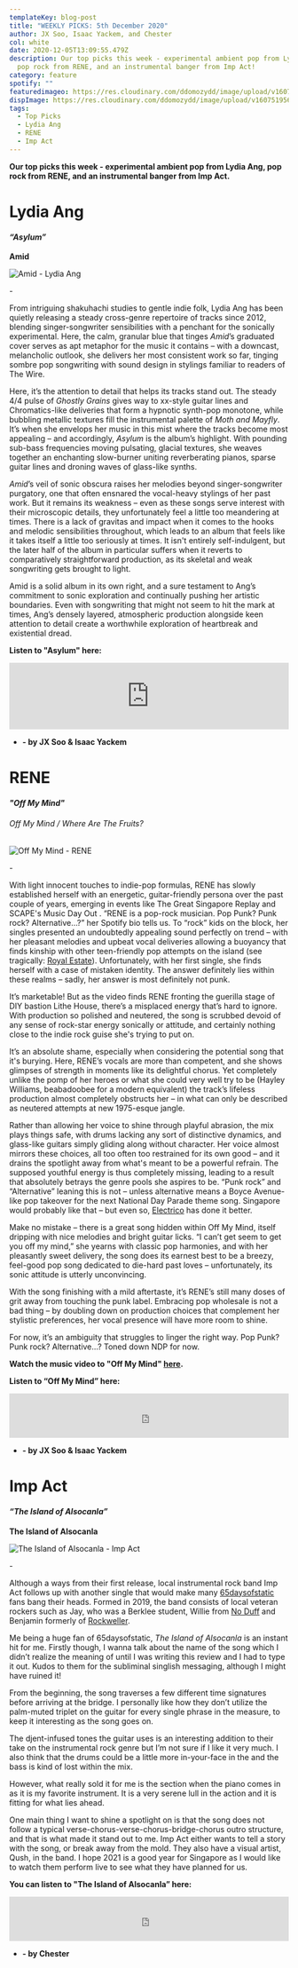 ```yaml
---
templateKey: blog-post
title: "WEEKLY PICKS: 5th December 2020"
author: JX Soo, Isaac Yackem, and Chester
col: white
date: 2020-12-05T13:09:55.479Z
description: Our top picks this week - experimental ambient pop from Lydia Ang,
  pop rock from RENE, and an instrumental banger from Imp Act!
category: feature
spotify: ""
featuredimageo: https://res.cloudinary.com/ddomozydd/image/upload/v1607519562/Banner_yzvlj3.jpg
dispImage: https://res.cloudinary.com/ddomozydd/image/upload/v1607519562/card_varhxn.jpg
tags:
  - Top Picks
  - Lydia Ang
  - RENE
  - Imp Act
---
```

**Our top picks this week - experimental ambient pop from Lydia Ang, pop rock from RENE, and an instrumental banger from Imp Act.**

# Lydia Ang

#### ***“Asylum”***

**Amid** 

![Amid - Lydia Ang](https://res.cloudinary.com/ddomozydd/image/upload/v1607519558/Amid_gavqt6.jpg "Amid - Lydia Ang")

\-

From intriguing shakuhachi studies to gentle indie folk, Lydia Ang has been quietly releasing a steady cross-genre repertoire of tracks since 2012, blending singer-songwriter sensibilities with a penchant for the sonically experimental. Here, the calm, granular blue that tinges *Amid*’s graduated cover serves as apt metaphor for the music it contains – with a downcast, melancholic outlook, she delivers her most consistent work so far, tinging sombre pop songwriting with sound design in stylings familiar to readers of The Wire.

Here, it’s the attention to detail that helps its tracks stand out. The steady 4/4 pulse of *Ghostly Grains* gives way to xx-style guitar lines and Chromatics-like deliveries that form a hypnotic synth-pop monotone, while bubbling metallic textures fill the instrumental palette of *Moth and Mayfly*. It’s when she envelops her music in this mist where the tracks become most appealing – and accordingly, *Asylum* is the album’s highlight. With pounding sub-bass frequencies moving pulsating, glacial textures, she weaves together an enchanting slow-burner uniting reverberating pianos, sparse guitar lines and droning waves of glass-like synths.

*Amid*’s veil of sonic obscura raises her melodies beyond singer-songwriter purgatory, one that often ensnared the vocal-heavy stylings of her past work. But it remains its weakness – even as these songs serve interest with their microscopic details, they unfortunately feel a little too meandering at times. There is a lack of gravitas and impact when it comes to the hooks and melodic sensibilities throughout, which leads to an album that feels like it takes itself a little too seriously at times. It isn't entirely self-indulgent, but the later half of the album in particular suffers when it reverts to comparatively straightforward production, as its skeletal and weak songwriting gets brought to light.

Amid is a solid album in its own right, and a sure testament to Ang’s commitment to sonic exploration and continually pushing her artistic boundaries. Even with songwriting that might not seem to hit the mark at times, Ang’s densely layered, atmospheric production alongside keen attention to detail create a worthwhile exploration of heartbreak and existential dread.

**Listen to "Asylum" here:**

<iframe style="border: 0; width: 100%; height: 120px;" src="https://bandcamp.com/EmbeddedPlayer/album=1077307269/size=large/bgcol=ffffff/linkcol=0687f5/tracklist=false/artwork=small/track=1173333831/transparent=true/" seamless><a href="https://lydiaang.bandcamp.com/album/amid">Amid by Lydia Ang</a></iframe>

* **\- by JX Soo & Isaac Yackem**

# RENE

#### ***"Off My Mind"***

###### Off My Mind / Where Are The Fruits?

![Off My Mind - RENE](https://res.cloudinary.com/ddomozydd/image/upload/v1607519558/RENE_nqh7af.jpg "Off My Mind - RENE")

\-

With light innocent touches to indie-pop formulas, RENE has slowly established herself with an energetic, guitar-friendly persona over the past couple of years, emerging in events like The Great Singapore Replay and SCAPE's Music Day Out . “RENE is a pop-rock musician. Pop Punk? Punk rock? Alternative…?” her Spotify bio tells us. To “rock” kids on the block, her singles presented an undoubtedly appealing sound perfectly on trend – with her pleasant melodies and upbeat vocal deliveries allowing a buoyancy that finds kinship with other teen-friendly pop attempts on the island (see tragically: [Royal Estate](https://open.spotify.com/track/4l8xFbuOP5shyhH5b3z9e9?si=31vZPHuHQrSjN6YWJx4Ykw)). Unfortunately, with her first single, she finds herself with a case of mistaken identity. The answer definitely lies within these realms – sadly, her answer is most definitely not punk.

It’s marketable! But as the video finds RENE fronting the guerilla stage of DIY bastion Lithe House, there’s a misplaced energy that’s hard to ignore. With production so polished and neutered, the song is scrubbed devoid of any sense of rock-star energy sonically or attitude, and certainly nothing close to the indie rock guise she's trying to put on.

It’s an absolute shame, especially when considering the potential song that it's burying. Here, RENE’s vocals are more than competent, and she shows glimpses of strength in moments like its delightful chorus. Yet completely unlike the pomp of her heroes or what she could very well try to be (Hayley Williams, beabadoobee for a modern equivalent) the track’s lifeless production almost completely obstructs her – in what can only be described as neutered attempts at new 1975-esque jangle.

Rather than allowing her voice to shine through playful abrasion, the mix plays things safe, with drums lacking any sort of distinctive dynamics, and glass-like guitars simply gliding along without character. Her voice almost mirrors these choices, all too often too restrained for its own good – and it drains the spotlight away from what's meant to be a powerful refrain. The supposed youthful energy is thus completely missing, leading to a result that absolutely betrays the genre pools she aspires to be. “Punk rock” and “Alternative” leaning this is not – unless alternative means a Boyce Avenue-like pop takeover for the next National Day Parade theme song. Singapore would probably like that – but even so, [Electrico](https://youtu.be/qdY5k2e-7g4) has done it better.

Make no mistake – there is a great song hidden within Off My Mind, itself dripping with nice melodies and bright guitar licks. “I can’t get seem to get you off my mind,” she yearns with classic pop harmonies, and with her pleasantly sweet delivery, the song does its earnest best to be a breezy, feel-good pop song dedicated to die-hard past loves – unfortunately, its sonic attitude is utterly unconvincing. 

With the song finishing with a mild aftertaste, it’s RENE’s still many doses of grit away from touching the punk label. Embracing pop wholesale is not a bad thing – by doubling down on production choices that complement her stylistic preferences, her vocal presence will have more room to shine. 

For now, it’s an ambiguity that struggles to linger the right way. Pop Punk? Punk rock? Alternative…? Toned down NDP for now.

**Watch the music video to "Off My Mind" [here](https://youtu.be/LmJXZD1XgPE).**

**Listen to “Off My Mind” here:**

<iframe src="https://open.spotify.com/embed/track/5F8HnW4WZxwPvxYNeXblLy" width="100%" height="80" frameborder="0" allowtransparency="true" allow="encrypted-media"></iframe>

* **\- by JX Soo & Isaac Yackem**

# Imp Act

#### ***“The Island of Alsocanla”***

**The Island of Alsocanla**

![The Island of Alsocanla - Imp Act](https://res.cloudinary.com/ddomozydd/image/upload/v1607519557/Impact_cj215w.jpg "The Island of Alsocanla - Imp Act")

\-

Although a ways from their first release, local instrumental rock band Imp Act follows up with another single that would make many [65daysofstatic](https://open.spotify.com/track/1QuJm7XRpFjEfOU6A01mw2?si=yJWiHw5RRqGyo7s3V4Timg) fans bang their heads. Formed in 2019, the band consists of local veteran rockers such as Jay, who was a Berklee student, Willie from [No Duff](https://youtu.be/Lo62kURAnUw) and Benjamin formerly of [Rockweller](https://youtu.be/4WG4NLHrAgU).

Me being a huge fan of 65daysofstatic, *The Island of Alsocanla* is an instant hit for me. Firstly though, I wanna talk about the name of the song which I didn’t realize the meaning of until I was writing this review and I had to type it out. Kudos to them for the subliminal singlish messaging, although I might have ruined it!

From the beginning, the song traverses a few different time signatures before arriving at the bridge. I personally like how they don’t utilize the palm-muted triplet on the guitar for every single phrase in the measure, to keep it interesting as the song goes on.

The djent-infused tones the guitar uses is an interesting addition to their take on the instrumental rock genre but I’m not sure if I like it very much. I also think that the drums could be a little more in-your-face in the and the bass is kind of lost within the mix.

However, what really sold it for me is the section when the piano comes in as it is my favorite instrument. It is a very serene lull in the action and it is fitting for what lies ahead.

One main thing I want to shine a spotlight on is that the song does not follow a typical verse-chorus-verse-chorus-bridge-chorus outro structure, and that is what made it stand out to me. Imp Act either wants to tell a story with the song, or break away from the mold. They also have a visual artist, Qush, in the band. I hope 2021 is a good year for Singapore as I would like to watch them perform live to see what they have planned for us.

**You can listen to "The Island of Alsocanla” here:**

<iframe src="https://open.spotify.com/embed/track/0AjiXuvhqkXgG2fbb9u8oh" width="100%" height="80" frameborder="0" allowtransparency="true" allow="encrypted-media"></iframe>

* **\- by Chester**